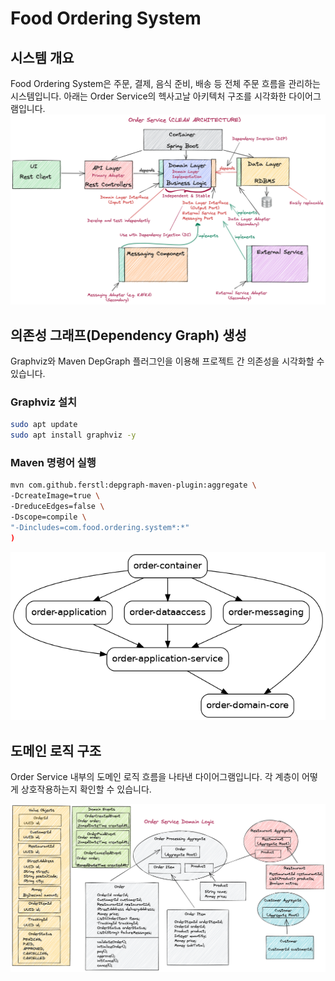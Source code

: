 # Food Ordering System

## 시스템 개요

Food Ordering System은 주문, 결제, 음식 준비, 배송 등 전체 주문 흐름을 관리하는 시스템입니다.
아래는 Order Service의 헥사고날 아키텍처 구조를 시각화한 다이어그램입니다.
![order-service-hexagonal-section-2-share.png](images/order-service-hexagonal-section-2-share.png)

## 의존성 그래프(Dependency Graph) 생성

Graphviz와 Maven DepGraph 플러그인을 이용해 프로젝트 간 의존성을 시각화할 수 있습니다.

### Graphviz 설치
```bash
sudo apt update
sudo apt install graphviz -y
```
### Maven 명령어 실행
```bash
mvn com.github.ferstl:depgraph-maven-plugin:aggregate \
-DcreateImage=true \
-DreduceEdges=false \
-Dscope=compile \
"-Dincludes=com.food.ordering.system*:*"
)
```

![dependency-graph.png](images/dependency-graph.png)


## 도메인 로직 구조
Order Service 내부의 도메인 로직 흐름을 나타낸 다이어그램입니다.
각 계층이 어떻게 상호작용하는지 확인할 수 있습니다.

![order-service-domain-logic-oncourse.png](images/order-service-domain-logic-oncourse.png)